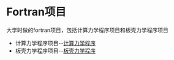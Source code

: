 # Fortran项目
大学时做的fortran项目，包括计算力学程序项目和板壳力学程序项目
- 计算力学程序项目--[计算力学程序](./计算力学程序)
- 板壳力学程序项目--[板壳力学程序](./板壳力学程序)